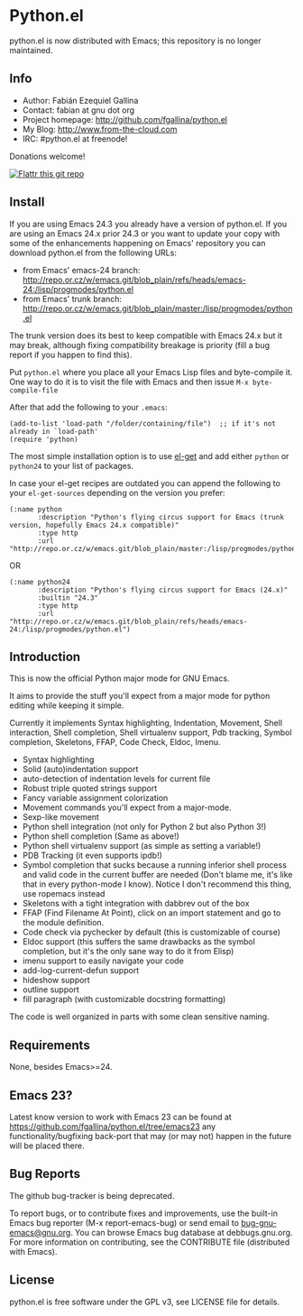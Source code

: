 # Python.el

python.el is now distributed with Emacs; this repository is no longer
maintained.

## Info

+ Author: Fabián Ezequiel Gallina
+ Contact: fabian at gnu dot org
+ Project homepage: http://github.com/fgallina/python.el
+ My Blog: http://www.from-the-cloud.com
+ IRC: #python.el at freenode!

Donations welcome!

[![Flattr this git repo](http://api.flattr.com/button/flattr-badge-large.png)](https://flattr.com/submit/auto?user_id=fgallina&url=https://github.com/fgallina/python.el&title=python.el&language=en_GB&tags=github&category=software)

## Install

If you are using Emacs 24.3 you already have a version of
python.el. If you are using an Emacs 24.x prior 24.3 or you want to
update your copy with some of the enhancements happening on Emacs'
repository you can download python.el from the following URLs:

+ from Emacs' emacs-24 branch: <http://repo.or.cz/w/emacs.git/blob_plain/refs/heads/emacs-24:/lisp/progmodes/python.el>
+ from Emacs' trunk branch: <http://repo.or.cz/w/emacs.git/blob_plain/master:/lisp/progmodes/python.el>

The trunk version does its best to keep compatible with Emacs 24.x but
it may break, although fixing compatibility breakage is priority (fill
a bug report if you happen to find this).

Put `python.el` where you place all your Emacs Lisp files and
byte-compile it. One way to do it is to visit the file with Emacs and
then issue `M-x byte-compile-file`

After that add the following to your `.emacs`:

```emacs-lisp
(add-to-list 'load-path "/folder/containing/file")  ;; if it's not already in `load-path'
(require 'python)
```

The most simple installation option is to use
[el-get](https://github.com/dimitri/el-get) and add either `python` or
`python24` to your list of packages.

In case your el-get recipes are outdated you can append the following
to your `el-get-sources` depending on the version you prefer:

```emacs-lisp
(:name python
       :description "Python's flying circus support for Emacs (trunk version, hopefully Emacs 24.x compatible)"
       :type http
       :url "http://repo.or.cz/w/emacs.git/blob_plain/master:/lisp/progmodes/python.el")
```

OR

```emacs-lisp
(:name python24
       :description "Python's flying circus support for Emacs (24.x)"
       :builtin "24.3"
       :type http
       :url "http://repo.or.cz/w/emacs.git/blob_plain/refs/heads/emacs-24:/lisp/progmodes/python.el")
```

## Introduction

This is now the official Python major mode for GNU Emacs.

It aims to provide the stuff you'll expect from a major mode for
python editing while keeping it simple.

Currently it implements Syntax highlighting, Indentation, Movement,
Shell interaction, Shell completion, Shell virtualenv support, Pdb
tracking, Symbol completion, Skeletons, FFAP, Code Check, Eldoc,
Imenu.

+ Syntax highlighting
+ Solid (auto)indentation support
+ auto-detection of indentation levels for current file
+ Robust triple quoted strings support
+ Fancy variable assignment colorization
+ Movement commands you'll expect from a major-mode.
+ Sexp-like movement
+ Python shell integration (not only for Python 2 but also Python 3!)
+ Python shell completion (Same as above!)
+ Python shell virtualenv support (as simple as setting a variable!)
+ PDB Tracking (it even supports ipdb!)
+ Symbol completion that sucks because a running inferior shell
  process and valid code in the current buffer are needed (Don't blame
  me, it's like that in every python-mode I know). Notice I don't
  recommend this thing, use ropemacs instead
+ Skeletons with a tight integration with dabbrev out of the box
+ FFAP (Find Filename At Point), click on an import statement and go
  to the module definition.
+ Code check via pychecker by default (this is customizable of
  course)
+ Eldoc support (this suffers the same drawbacks as the symbol
  completion, but it's the only sane way to do it from Elisp)
+ imenu support to easily navigate your code
+ add-log-current-defun support
+ hideshow support
+ outline support
+ fill paragraph (with customizable docstring formatting)

The code is well organized in parts with some clean sensitive naming.

## Requirements

None, besides Emacs>=24.

## Emacs 23?

Latest know version to work with Emacs 23 can be found at
<https://github.com/fgallina/python.el/tree/emacs23> any
functionality/bugfixing back-port that may (or may not) happen in the
future will be placed there.

## Bug Reports

The github bug-tracker is being deprecated.

To report bugs, or to contribute fixes and improvements, use the
built-in Emacs bug reporter (M-x report-emacs-bug) or send email to
bug-gnu-emacs@gnu.org. You can browse Emacs bug database at
debbugs.gnu.org. For more information on contributing, see the
CONTRIBUTE file (distributed with Emacs).

## License

python.el is free software under the GPL v3, see LICENSE file for
details.
